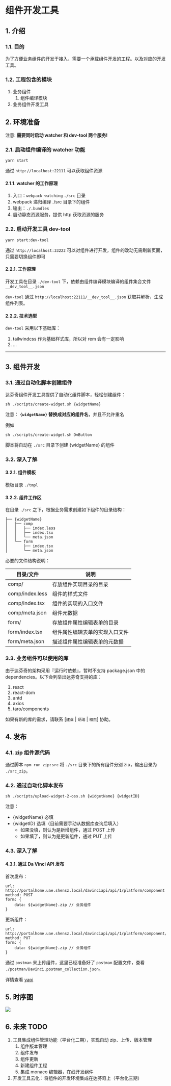 # 组件开发工具

## 1. 介绍

### 1.1. 目的

为了方便业务组件的开发于接入，需要一个承载组件开发的工程。以及对应的开发工具。

### 1.2. 工程包含的模块

1. 业务组件
   1. 组件编译模块
2. 业务组件开发工具

## 2. 环境准备

注意: **需要同时启动 watcher 和 dev-tool 两个服务!**

### 2.1. 启动组件编译的 watcher 功能

```shell
yarn start
```

通过 `http://localhost:22111` 可以获取组件资源

#### 2.1.1. watcher 的工作原理

1. 入口：`webpack watching` `./src` 目录
2. webpack 递归编译 ./src 目录下的组件
3. 输出：`./.bundles`
4. 启动静态资源服务，提供 http 获取资源的服务

### 2.2. 启动开发工具 dev-tool

```shell
yarn start:dev-tool
```

通过 `http://localhost:33222` 可以对组件进行开发，组件的改动无需刷新页面，只需要切换组件即可

#### 2.2.1. 工作原理

开发工具在目录 `./dev-tool` 下，依赖由组件编译模块编译的组件集合文件 `__dev_tool__.json`

`dev-tool` 通过 `http://localhost:22111/__dev_tool__.json` 获取并解析，生成组件列表。

#### 2.2.2. 技术选型

`dev-tool` 采用以下基础库：

1. tailwindcss 作为基础样式库，所以对 rem 会有一定影响
2. ...

---

## 3. 组件开发

### 3.1. 通过自动化脚本创建组件

达芬奇组件开发工具提供了自动化组件脚本，轻松创建组件：

```shell
sh ./scripts/create-widget.sh {widgetName}
```

注意： **`{widgetName}` 替换成对应的组件名**，并且不允许重名

例如

```shell
sh ./scripts/create-widget.sh DvButton
```

脚本将自动在 `./src` 目录下创建 {widgetName} 的组件

### 3.2. 深入了解

#### 3.2.1. 组件模板

模板目录 `./tmpl`

#### 3.2.2. 组件工作区

在目录 `./src` 之下，根据业务需求创建如下组件的目录结构：

```pre
├── {widgetName}
│   ├── comp
│   │   ├── index.less
│   │   ├── index.tsx
│   │   └── meta.json
│   └── form
│       ├── index.tsx
│       └── meta.json
```

必要的文件结构说明：

| 目录/文件       | 说明                           |
| --------------- | ------------------------------ |
| comp/           | 存放组件实现目录的目录         |
| comp/index.less | 组件的样式文件                 |
| comp/index.tsx  | 组件的实现的入口文件           |
| comp/meta.json  | 组件元数据                     |
| form/           | 存放组件属性编辑表单的目录     |
| form/index.tsx  | 组件属性编辑表单的实现入口文件 |
| form/meta.json  | 描述组件属性编辑表单的元数据   |

### 3.3. 业务组件可以使用的库

由于达芬奇的架构采用『运行时依赖』，暂时不支持 package.json 中的 dependencies。以下会列举出达芬奇支持的库：

1. react
2. react-dom
3. antd
4. axios
5. taro/components

如果有新的库的需求，请联系 [`建业` | `炳瑞` | `相杰`] 协助。

## 4. 发布

### 4.1. zip 组件源代码

通过脚本 `npm run zip:src` 将 `./src` 目录下的所有组件分别 zip，输出目录为 `./src_zip`。

### 4.2. 通过自动化脚本发布

```shell
sh ./scripts/upload-widget-2-oss.sh {widgetName} {widgetID}
```

注意：

- {widgetName} 必填
- {widgetID} 选填（目前需要手动从数据库查询后填入）
  - 如果没填，则认为是新增组件，通过 POST 上传
  - 如果填了，则认为是更新组件，通过 PUT 上传

### 4.3. 深入了解

#### 4.3.1. 通过 Da Vinci API 发布

首次发布：

```shell
url: http://portalhome.uae.shensz.local/davinciapi/api/1/platform/component
method: POST
form: {
    data: ${widgetName}.zip // 业务组件
}
```

更新组件：

```shell
url: http://portalhome.uae.shensz.local/davinciapi/api/1/platform/component/:id
method: PUT
form: {
    data: ${widgetName}.zip // 业务组件
}
```

通过 `postman` 来上传组件，这里已经准备好了 `postman` 配置文件，查看 `./postman/Davinci.postman_collection.json`。

详情查看 [yapi](http://mock.guorou.local/project/206/interface/api/19017)

## 5. 时序图

![](./docs/asserts/组件开发工具.jpg)

## 6. 未来 TODO

1. 工具集成组件管理功能（平台化二期），实现自动 zip、上传、版本管理
   1. 组件版本管理
   2. 组件发布
   3. 组件更新
   4. 新建组件工程
   5. 集成 monaco 编辑器，在线开发组件
2. 开发工具云化：将组件的开发环境集成在达芬奇上（平台化三期）
